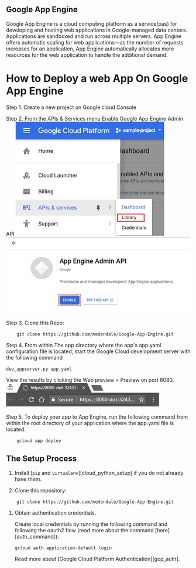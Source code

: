 ## Google App Engine
<p>Google App Engine is a cloud computing platform as a service(pas) for developing and hosting web applications in Google-managed data centers. Applications are sandboxed and run across multiple servers. App Engine offers automatic scaling for web applications—as the number of requests increases for an application, App Engine automatically allocates more resources for the web application to handle the additional demand.

# How to Deploy a web App On Google App Engine

Step 1. Create a new project on Google cloud Console

Step 2. From the APIs & Services menu Enable Google App Engine Admin API
![Enable Api](./images/HArVguiohtDtUhiPIWzqNnBfeRlqtNk7dDsZ_6EO13E%3D.png)
![Enable Api](./images/7KsbdDhKec_NXvMTPi7NP0r3ML4Cu7ST4RZjEpaCuYE%3D.png)


Step 3. Clone this Repo:

```
    git clone https://github.com/medendale/Google-App-Engine.git
```
Step 4. From within The app  directory where the app's app.yaml configuration file is located, start the Google Cloud development server with the following command
```
dev_appserver.py app.yaml
```
View the results by clicking the Web preview > Preview on port 8080.
![Test](./images/znqxKObHIzucdgmme4nJP485ReBUAMdG%2BOKJP9XLzes%3D.png)

Step 5. To deploy your app to App Engine, run the following command from within the root directory of your application where the app.yaml file is located:

```
    gcloud app deploy
```

## The Setup Process 

1. Install [`pip` and `virtualenv`][cloud_python_setup] if you do not already have them.

1. Clone this repository:

```
    git clone https://github.com/medendale/Google-App-Engine.git
```

1. Obtain authentication credentials.

    Create local credentials by running the following command and following the
    oauth2 flow (read more about the command [here][auth_command]):

    ```
    gcloud auth application-default login
    ```

    Read more about [Google Cloud Platform Authentication][gcp_auth].
